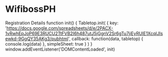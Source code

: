 # WifibossPH
Registration Details
function init() {
  Tabletop.init( { key: 'https://docs.google.com/spreadsheets/d/e/2PACX-1vRwhEpJoP69E3RUCU2TtFVB2I6h487utJ5jGgnV2Sr6gTu7jiEyRUlE1XcqlJIsewkd-9GgQY35AKg3/pubhtml',
                    callback: function(data, tabletop) { 
                      console.log(data)
                    },
                    simpleSheet: true } )
}
window.addEventListener('DOMContentLoaded', init)
